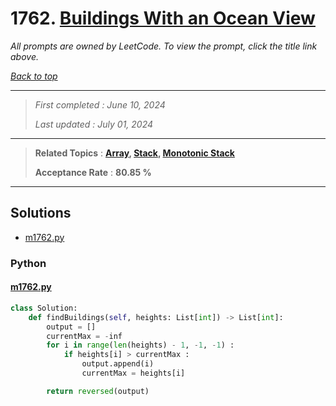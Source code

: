 # 1762. [Buildings With an Ocean View](<https://leetcode.com/problems/buildings-with-an-ocean-view>)

*All prompts are owned by LeetCode. To view the prompt, click the title link above.*

*[Back to top](<../README.md>)*

------

> *First completed : June 10, 2024*
>
> *Last updated : July 01, 2024*

------

> **Related Topics** : **[Array](<by_topic/Array.md>), [Stack](<by_topic/Stack.md>), [Monotonic Stack](<by_topic/Monotonic Stack.md>)**
>
> **Acceptance Rate** : **80.85 %**

------

## Solutions

- [m1762.py](<../my-submissions/m1762.py>)
### Python
#### [m1762.py](<../my-submissions/m1762.py>)
```Python
class Solution:
    def findBuildings(self, heights: List[int]) -> List[int]:
        output = []
        currentMax = -inf
        for i in range(len(heights) - 1, -1, -1) :
            if heights[i] > currentMax :
                output.append(i)
                currentMax = heights[i]

        return reversed(output)
```

